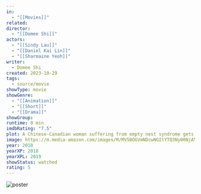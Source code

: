 ```yaml
---
in:
  - "[[Movies]]"
related: 
director:
  - "[[Domee Shi]]"
actors:
  - "[[Sindy Lau]]"
  - "[[Daniel Kai Lin]]"
  - "[[Sharmaine Yeoh]]"
writer:
  - Domee Shi
created: 2023-10-29
tags:
  - source/movie
showType: movie
showGenre:
  - "[[Animation]]"
  - "[[Short]]"
  - "[[Drama]]"
showGroup: 
runtime: 8 min
imdbRating: "7.5"
plot: A Chinese-Canadian woman suffering from empty nest syndrome gets a second shot at motherhood when one of her handmade dumplings comes alive.
image: https://m.media-amazon.com/images/M/MV5BOGVmNDcwNGItYTQ3Ny00NjA5LTllMTMtZjUyZWYzMjJjMjVmXkEyXkFqcGdeQXVyNzMwOTY2NTI@._V1_SX300.jpg
year: 2018
yearXP: 2018
yearXPL: 2019
showStatus: watched
rating: 5
---
```

![poster](https://m.media-amazon.com/images/M/MV5BOGVmNDcwNGItYTQ3Ny00NjA5LTllMTMtZjUyZWYzMjJjMjVmXkEyXkFqcGdeQXVyNzMwOTY2NTI@._V1_SX300.jpg)

